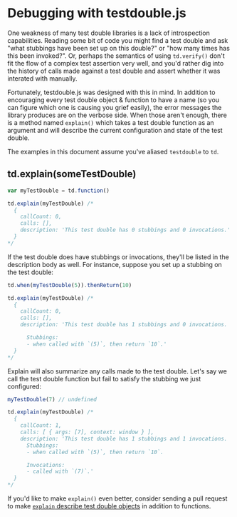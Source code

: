 # Debugging with testdouble.js

One weakness of many test double libraries is a lack of introspection capabilities.
Reading some bit of code you might find a test double and ask "what stubbings
have been set up on this double?" or "how many times has this been invoked?". Or,
perhaps the semantics of using `td.verify()` don't fit the flow of a complex test
assertion very well, and you'd rather dig into the history of calls made against
a test double and assert whether it was interated with manually.

Fortunately, testdouble.js was designed with this in mind. In addition to
encouraging every test double object & function to have a name (so you can figure
which one is causing you grief easily), the error messages the library produces
are on the verbose side. When those aren't enough, there is a method named
`explain()` which takes a test double function as an argument and will describe
the current configuration and state of the test double.

The examples in this document assume you've aliased `testdouble` to `td`.

## td.explain(someTestDouble)


``` javascript
var myTestDouble = td.function()

td.explain(myTestDouble) /*
  {
    callCount: 0,
    calls: [],
    description: 'This test double has 0 stubbings and 0 invocations.'
  }
*/
```

If the test double does have stubbings or invocations, they'll be listed in the
description body as well. For instance, suppose you set up a stubbing on the
test double:

``` javascript
td.when(myTestDouble(5)).thenReturn(10)

td.explain(myTestDouble) /*
  {
    callCount: 0,
    calls: [],
    description: 'This test double has 1 stubbings and 0 invocations.

      Stubbings:
      - when called with `(5)`, then return `10`.'
  }
*/

```

Explain will also summarize any calls made to the test double. Let's say we
call the test double function but fail to satisfy the stubbing we just
configured:

``` javascript
myTestDouble(7) // undefined

td.explain(myTestDouble) /*
  {
    callCount: 1,
    calls: [ { args: [7], context: window } ],
    description: 'This test double has 1 stubbings and 1 invocations.
      Stubbings:
      - when called with `(5)`, then return `10`.

      Invocations:
      - called with `(7)`.'
  }
*/
```

If you'd like to make `explain()` even better, consider sending a pull request
to make [`explain` describe test double objects](https://github.com/testdouble/testdouble.js/issues/48)
in addition to functions.


